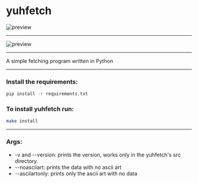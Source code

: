 # yuhfetch

![preview](https://i.imgur.com/A7lUe7y.png)

---

![preview](https://i.imgur.com/Xg5GukG.png)

---

A simple fetching program written in Python

---

### Install the requirements:
```bash
pip install -r requirements.txt
```
### To install yuhfetch run:
```bash
make install
```

---

### Args:
- -v and --version:
prints the version, works only in the yuhfetch's src directory.
- --noasciiart:
prints the data with no ascii art
- --asciiartonly:
prints only the ascii art with no data
